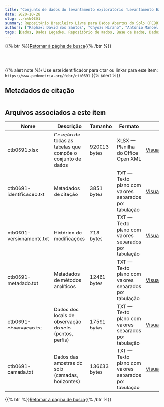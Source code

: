 ```yaml
---
title: "Conjunto de dados do levantamento exploratório 'Levantamento Exploratório dos Solos da Região Sob Influência da Cia. Vale do Rio Doce.'"
date: 2020-10-28
slug: ../ctb0691
summary: Repositório Brasileiro Livre para Dados Abertos do Solo (FEBR) | A febre dos dados de solo no Brasil
authors: ["Raphael David dos Santos", "Chyozo Hirano", "Antônio Manoel Pires Filho", "Adalton Oliveira Martins", "Luiz Gonzaga de Oliveira Carvalho", "João Luiz Rodrigues de Souza", "Ari Delcio Cavedon", "Jalcione Nazareno Nunes Diniz", "Raphael David dos Santos", "Luiz Alberto Regueira Medeiros", "Leandro Vettori", "Franklin dos Santos Antunes", "Maria de Lourdes A. Anastácio", "Abeilard Fernand de Castro", "Raphael M. Bloise", "Adalton Oliveira Martins", "Loiva Lizia Antonello", "Therezinha L. Bezerra", "Luis Rainho S. Carneiro", "Hélio Pierantoni", "Maria Amélia Duriez", "Ruth A. L. Johas", "José Lopes de Paula", "Giza Nara C. Moreira", "Washington de Oliveira Barreto", "Fausto de Oliveira Fontes", "José Francisco B. Zikan."]
tags: [Dados, Dados Legados, Repositório de Dados, Base de Dados, Dados Abertos]
---
```


<style>
div.alert > div {
    font-size: 0.8rem;
}
</style>

{{% btn %}}<a href="/febr/buscar/">Retornar à página de busca</a>{{% /btn %}}

<br>
<br>

{{% alert note %}}
Use este identificador para citar ou linkar para este item: `https://www.pedometria.org/febr/ctb0691`
{{% /alert %}}

## Metadados de citação

<table>
<!-- Fonte: https://gist.github.com/jfreels/6814721 -->
<script src="https://d3js.org/d3.v3.min.js" charset="utf-8"></script>
<script type='text/javascript' src='/febr/buscar/script.js'></script>
<script type='text/javascript'>
  d3.tsv('ctb0691-identificacao.txt',function (data) {
    var columns = ['campo', 'valor']
    tabulate(data, columns)
  })
</script>
</table>

## Arquivos associados a este item

<table style="width:100%">
  <thead>
    <tr>
      <th>Nome</th>
      <th>Descrição</th>
      <th>Tamanho</th>
      <th>Formato</th>
      <th></th>
    </tr>
  </thead>
  <tbody>
    <tr>
      <td>ctb0691.xlsx</td>
      <td>Coleção de todas as tabelas que compõe o conjunto de dados</td>
      <td>920013 bytes</td>
      <td>XLSX — Planilha do Office Open XML</td>
      <td><a href="https://cloud.utfpr.edu.br/index.php/s/Df6dhfzYJ1DDeso/download?path=%2Fctb0691&files=ctb0691.xlsx" class="btn btn-primary btn-block" role="button">Visualizar/Abrir</a></td>
    </tr>
    <tr>
      <td>ctb0691-identificacao.txt</td>
      <td>Metadados de citação</td>
      <td>3851 bytes</td>
      <td>TXT — Texto plano com valores separados por tabulação</td>
      <td><a href="https://cloud.utfpr.edu.br/index.php/s/Df6dhfzYJ1DDeso/download?path=%2Fctb0691&files=ctb0691-identificacao.txt" class="btn btn-primary btn-block" role="button">Visualizar/Abrir</a></td>
    </tr>
    <tr>
      <td>ctb0691-versionamento.txt</td>
      <td>Histórico de modificações</td>
      <td>718 bytes</td>
      <td>TXT — Texto plano com valores separados por tabulação</td>
      <td><a href="https://cloud.utfpr.edu.br/index.php/s/Df6dhfzYJ1DDeso/download?path=%2Fctb0691&files=ctb0691-versionamento.txt" class="btn btn-primary btn-block" role="button">Visualizar/Abrir</a></td>
    </tr>
    <tr>
      <td>ctb0691-metadado.txt</td>
      <td>Metadados de métodos analíticos</td>
      <td>12461 bytes</td>
      <td>TXT — Texto plano com valores separados por tabulação</td>
      <td><a href="https://cloud.utfpr.edu.br/index.php/s/Df6dhfzYJ1DDeso/download?path=%2Fctb0691&files=ctb0691-metadado.txt" class="btn btn-primary btn-block" role="button">Visualizar/Abrir</a></td>
    </tr>
    <tr>
      <td>ctb0691-observacao.txt</td>
      <td>Dados dos locais de observação do solo (pontos, perfis)</td>
      <td>17591 bytes</td>
      <td>TXT — Texto plano com valores separados por tabulação</td>
      <td><a href="https://cloud.utfpr.edu.br/index.php/s/Df6dhfzYJ1DDeso/download?path=%2Fctb0691&files=ctb0691-observacao.txt" class="btn btn-primary btn-block" role="button">Visualizar/Abrir</a></td>
    </tr>
    <tr>
      <td>ctb0691-camada.txt</td>
      <td>Dados das amostras do solo (camadas, horizontes)</td>
      <td>136633 bytes</td>
      <td>TXT — Texto plano com valores separados por tabulação</td>
      <td><a href="https://cloud.utfpr.edu.br/index.php/s/Df6dhfzYJ1DDeso/download?path=%2Fctb0691&files=ctb0691-camada.txt" class="btn btn-primary btn-block" role="button">Visualizar/Abrir</a></td>
    </tr>
  </tbody>
</table>

{{% btn %}}<a href="/febr/buscar/">Retornar à página de busca</a>{{% /btn %}}
